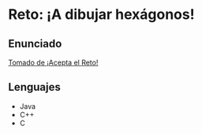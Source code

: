 # Reto: ¡A dibujar hexágonos!

## Enunciado

[Tomado de ¡Acepta el Reto!](https://www.aceptaelreto.com/problem/statement.php?id=150)

## Lenguajes

+ Java
+ C++
+ C